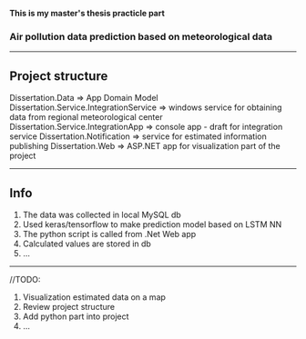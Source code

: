 **This is my master's thesis practicle part**
### Air pollution data prediction based on meteorological data 
---

## Project structure

Dissertation.Data => App Domain Model
Dissertation.Service.IntegrationService => windows service for obtaining data from regional meteorological center
Dissertation.Service.IntegrationApp => console app - draft for integration service
Dissertation.Notification => service for estimated information publishing
Dissertation.Web => ASP.NET app for visualization part of the project

---

## Info

1. The data was collected in local MySQL db
2. Used keras/tensorflow to make prediction model based on LSTM NN
3. The python script is called from .Net Web app
4. Calculated values are stored in db
5. ...

---
//TODO:
1. Visualization estimated data on a map
2. Review project structure
3. Add python part into project
4. ...


